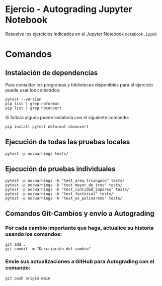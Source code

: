# Ejercio - Autograding Jupyter Notebook

Resuelve los ejercicios indicados en el Jupyter Notebook `notebook.ipynb`

# Comandos

## Instalación de dependencias

Para consultar los programas y bibliotecas disponibles para el ejercicio puede usar los comandos:
```
pytest --version
pip list | grep nbformat
pip list | grep nbconvert
```

Si faltara alguna puede instalarla con el siguiente comando:

```
pip install pytest nbformat nbconvert
```

## Ejecución de todas las pruebas locales
```
pytest -p no:warnings tests/
```
## Ejecución de pruebas individuales
```
pytest -p no:warnings -k "test_area_triangulo" tests/
pytest -p no:warnings -k "test_mayor_de_tres" tests/
pytest -p no:warnings -k "test_cantidad_impares" tests/
pytest -p no:warnings -k "test_factorial" tests/
pytest -p no:warnings -k "test_es_palindromo" tests/
```

## Comandos Git-Cambios y envío a Autograding

### Por cada cambio importante que haga, actualice su historia usando los comandos:
```
git add .
git commit -m "Descripción del cambio"
```
### Envíe sus actualizaciones a GitHub para Autograding con el comando:
```
git push origin main
```
